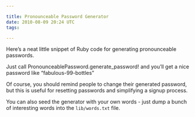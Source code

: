 ```yaml
---

title: Pronounceable Password Generator
date: 2010-08-09 20:24 UTC
tags: 

---
```


Here’s a neat little snippet of Ruby code for generating pronounceable passwords.

<script src="https://gist.github.com/mysmallidea/1cb61d1bd1e596f7a4182b169a059f35.js"></script>

Just call PronounceablePassword.generate_password! and you’ll get a nice password like “fabulous-99-bottles”

Of course, you should remind people to change their generated password, but this is useful for resetting passwords and simplifying a signup process.

You can also seed the generator with your own words - just dump a bunch of interesting words into the `lib/words.txt` file.

